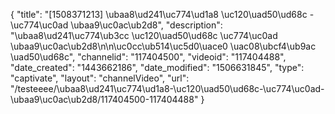 {
    "title": "[1508371213] \ubaa8\ud241\uc774\ud1a8 \uc120\uad50\ud68c - \uc774\uc0ad \ubaa9\uc0ac\ub2d8",
    "description": "\ubaa8\ud241\uc774\ub3cc \uc120\uad50\ud68c \uc774\uc0ad \ubaa9\uc0ac\ub2d8\n\n\uc0cc\ub514\uc5d0\uace0 \uac08\ubcf4\ub9ac \uad50\ud68c",
    "channelid": "117404500",
    "videoid": "117404488",
    "date_created": "1443662186",
    "date_modified": "1506631845",
    "type": "captivate",
    "layout": "channelVideo",
    "url": "\/testeeee\/\ubaa8\ud241\uc774\ud1a8-\uc120\uad50\ud68c-\uc774\uc0ad-\ubaa9\uc0ac\ub2d8\/117404500-117404488"
}